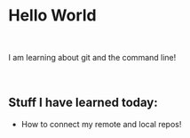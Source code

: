 <h1>Hello World</h1>
<br>
<p>I am learning about git and the command line!</p>
<br>
<h2>Stuff I have learned today:</h2>
<ul>
  <li>How to connect my remote and local repos!</li>
  </ul>